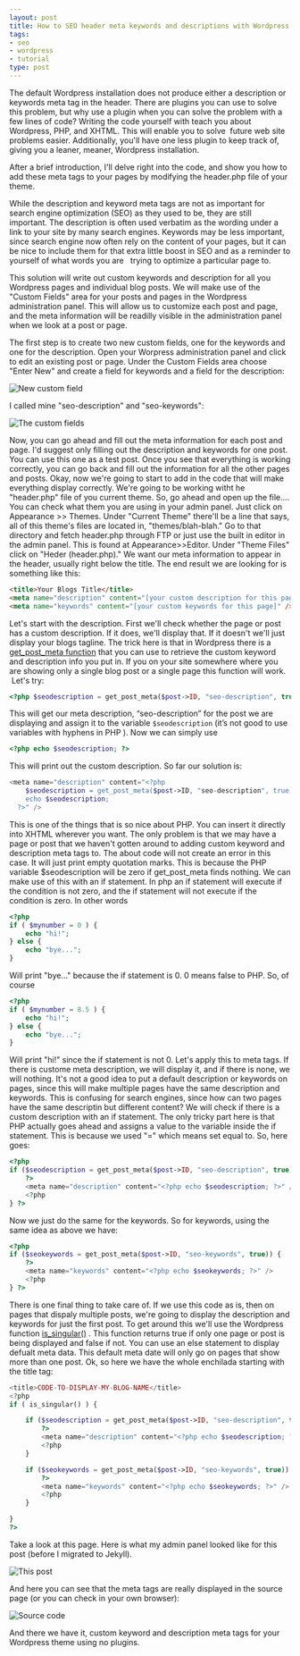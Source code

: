 ```yaml
---
layout: post
title: How to SEO header meta keywords and descriptions with Wordpress
tags:
- seo
- wordpress
- tutorial
type: post
---
```

The default Wordpress installation does not produce either a description or keywords meta tag in the header. There are
plugins you can use to solve this problem, but why use a plugin when you can solve the problem with a few lines of code?
Writing the code yourself with teach you about Wordpress, PHP, and XHTML. This will enable you to solve  future web site
problems easier. Additionally, you'll have one less plugin to keep track of, giving you a leaner, meaner, Wordpress
installation.

After a brief introduction, I'll delve right into the code, and show you how to add these meta tags to your pages by
modifying the header.php file of your theme.

While the description and keyword meta tags are not as important for search engine optimization (SEO) as they used to
be, they are still important. The description is often used verbatim as the wording under a link to your site by many
search engines. Keywords may be less important, since search engine now often rely on the content of your pages, but it
can be nice to include them for that extra little boost in SEO and as a reminder to yourself of what words you are  
trying to optimize a particular page to.

This solution will write out custom keywords and description for all you Wordpress pages and individual blog posts. We
will make use of the "Custom Fields" area for your posts and pages in the Wordpress administration panel. This will
allow us to customize each post and page, and the meta information will be readilly visible in the administration panel
when we look at a post or page.


The first step is to create two new custom fields, one for the keywords and one for the description. Open your Worpress
administration panel and click to edit an existing post or page. Under the Custom Fields area choose "Enter New" and
create a field for keywords and a field for the description:

![New custom field](http://img.netlumination.com/new-custom-field.jpg)

I called mine "seo-description" and "seo-keywords":  

![The custom fields](http://img.netlumination.com/the-custom-fields.jpg)

Now, you can go ahead and fill out the meta information for each post and page. I'd suggest only filling out the
description and keywords for one post. You can use this one as a test post. Once you see that everything is working
correctly, you can go back and fill out the information for all the other pages and posts.  Okay, now we're going to
start to add in the code that will make everything display correctly. We're going to be working witht he "header.php"
file of you current theme. So, go ahead and open up the file.... You can check what them you are using in your admin
panel. Just click on Appearance &gt;&gt; Themes. Under "Current Theme" there'll be a line that says, all of this theme's
files are located in, "themes/blah-blah." Go to that directory and fetch header.php through FTP or just use the built in
editor in the admin panel. This is found at Appearance&gt;&gt;Editor. Under "Theme Files" click on "Heder (header.php)."
We want our meta information to appear in the header, usually right below the title. The end result we are looking for
is something like this:

``` html
<title>Your Blogs Title</title>
<meta name="description" content="[your custom description for this page]" />
<meta name="keywords" content="[your custom keywords for this page]" />
```

Let's start with the description. First we'll check whether the page or post has a custom description. If it does, we'll
display that. If it doesn't we'll just display your blogs tagline. The trick here is that in Wordpress there is a
[get_post_meta function](http://codex.wordpress.org/Function_Reference/get_post_meta) that you can use to
retrieve the custom keyword and description info you put in. If you on your site somewhere where you are showing only a
single blog post or a single page this function will work.  Let's try:

``` php
<?php $seodescription = get_post_meta($post->ID, "seo-description", true); ?>
```

This will get our meta description, “seo-description” for the post we are displaying and assign it to the variable
`$seodescription` (it’s not good to use variables with hyphens in PHP ). Now we can simply use

``` php
<?php echo $seodescription; ?>
```

This will print out the custom description. So far our solution is:

``` php
<meta name="description" content="<?php
    $seodescription = get_post_meta($post->ID, "seo-description", true);
    echo $seodescription;
  ?>" />
```

This is one of the things that is so nice about PHP. You can insert it directly into XHTML wherever you want.  The only
problem is that we may have a page or post that we haven't gotten around to adding custom keyword and description meta
tags to. The about code will not create an error in this case. It will just print empty quotation marks. This is because
the PHP variable $seodescription will be zero if get_post_meta finds nothing. We can make use of this with an if
statement. In php an if statement will execute if the condition is not zero, and the if statement will not execute if
the condition is zero.  In other words

``` php
<?php
if ( $mynumber = 0 ) {
    echo "hi!";
} else {
    echo "bye...";
}
```

Will print "bye..." because the if statement is 0. 0 means false to PHP. So, of course

``` php
<?php
if ( $mynumber = 8.5 ) {
    echo "hi!";
} else {
    echo "bye...";
}
```

Will print "hi!" since the if statement is not 0.  Let's apply this to meta tags. If there is custome meta description,
we will display it, and if there is none, we will nothing. It's not a good idea to put a default description or keywords
on pages, since this will make multiple pages have the same description and keywords. This is confusing for search
engines, since how can two pages have the same descriptin but different content? We will check if there is a custom
description with an if statement. The only tricky part here is that PHP actually goes ahead and assigns a value to the
variable inside the if statement. This is because we used "=" which means set equal to. So, here goes:

``` php
<?php
if ($seodescription = get_post_meta($post->ID, "seo-description", true)) {
    ?>
    <meta name="description" content="<?php echo $seodescription; ?>" />
    <?php
} ?>
```

Now we just do the same for the keywords. So for keywords, using the same idea as above we have:

``` php
<?php
if ($seokeywords = get_post_meta($post->ID, "seo-keywords", true)) {
    ?>
    <meta name="keywords" content="<?php echo $seokeywords; ?>" />
    <?php
} ?>
```

There is one final thing to take care of. If we use this code as is, then on pages that dispaly multiple posts, we're
going to display the description and keywords for just the first post. To get around this we'll use the Wordpress
function <a href="http://codex.wordpress.org/Function_Reference/is_singular">is_singular()</a> . This function returns
true if only one page or post is being displayed and false if not. You can use an else statement to display defualt meta
data. This default meta date will only go on pages that show more than one post.  Ok, so here we have the whole
enchilada starting with the title tag:

``` php
<title>CODE-TO-DISPLAY-MY-BLOG-NAME</title>
<?php
if ( is_singular() ) {

    if ($seodescription = get_post_meta($post->ID, "seo-description", true)) {
        ?>
        <meta name="description" content="<?php echo $seodescription; ?>" />
        <?php
    }

    if ($seokeywords = get_post_meta($post->ID, "seo-keywords", true)) {
        ?>
        <meta name="keywords" content="<?php echo $seokeywords; ?>" />
        <?php
    }

}
?>
```


Take a look at this page. Here is what my admin panel looked like for this post (before I migrated to Jekyll).

![This post](http://img.netlumination.com/this-post.jpg)

And here you can see that the meta tags are really displayed in the source page (or you can check in your own browser):

![Source code](http://img.netlumination.com/source-code.jpg)

And there we have it, custom keyword and description meta tags for your Wordpress theme using no plugins.
